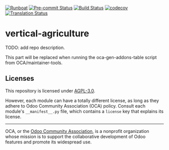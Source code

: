 
[![Runboat](https://img.shields.io/badge/runboat-Try%20me-875A7B.png)](https://runboat.odoo-community.org/builds?repo=OCA/vertical-agriculture&target_branch=15.0)
[![Pre-commit Status](https://github.com/OCA/vertical-agriculture/actions/workflows/pre-commit.yml/badge.svg?branch=15.0)](https://github.com/OCA/vertical-agriculture/actions/workflows/pre-commit.yml?query=branch%3A15.0)
[![Build Status](https://github.com/OCA/vertical-agriculture/actions/workflows/test.yml/badge.svg?branch=15.0)](https://github.com/OCA/vertical-agriculture/actions/workflows/test.yml?query=branch%3A15.0)
[![codecov](https://codecov.io/gh/OCA/vertical-agriculture/branch/15.0/graph/badge.svg)](https://codecov.io/gh/OCA/vertical-agriculture)
[![Translation Status](https://translation.odoo-community.org/widgets/vertical-agriculture-15-0/-/svg-badge.svg)](https://translation.odoo-community.org/engage/vertical-agriculture-15-0/?utm_source=widget)

<!-- /!\ do not modify above this line -->

# vertical-agriculture

TODO: add repo description.

<!-- /!\ do not modify below this line -->

<!-- prettier-ignore-start -->

[//]: # (addons)

This part will be replaced when running the oca-gen-addons-table script from OCA/maintainer-tools.

[//]: # (end addons)

<!-- prettier-ignore-end -->

## Licenses

This repository is licensed under [AGPL-3.0](LICENSE).

However, each module can have a totally different license, as long as they adhere to Odoo Community Association (OCA)
policy. Consult each module's `__manifest__.py` file, which contains a `license` key
that explains its license.

----
OCA, or the [Odoo Community Association](http://odoo-community.org/), is a nonprofit
organization whose mission is to support the collaborative development of Odoo features
and promote its widespread use.
